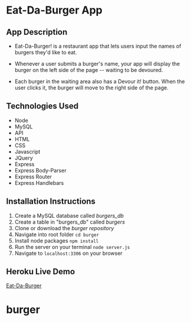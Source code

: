 # Eat-Da-Burger App

## App Description

* Eat-Da-Burger! is a restaurant app that lets users input the names of burgers they'd like to eat.


* Whenever a user submits a burger's name, your app will display the burger on the left side of the page -- waiting to be devoured.


* Each burger in the waiting area also has a Devour it! button. When the user clicks it, the burger will move to the right side of the page.

## Technologies Used

* Node
* MySQL
* API
* HTML
* CSS
* Javascript
* JQuery
* Express
* Express Body-Parser
* Express Router
* Express Handlebars

## Installation Instructions

1.  Create a MySQL database called *burgers_db*
2.  Create a table in "burgers_db" called *burgers*
3.  Clone or download the *burger repository*
4.  Navigate into root folder `cd burger`
5.  Install node packages `npm install`
6.  Run the server on your terminal `node server.js`
7.  Navigate to `localhost:3306` on your browser

## Heroku Live Demo

[Eat-Da-Burger](https://burger-app-bootcamp.herokuapp.com)
# burger
